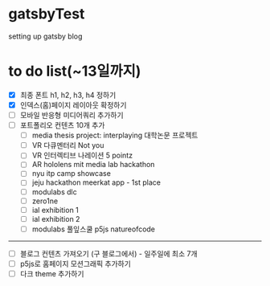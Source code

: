 # gatsbyTest
setting up gatsby blog


# to do list(~13일까지)
- [x] 최종 폰트 h1, h2, h3, h4 정하기
- [x] 인덱스(홈)페이지 레이아웃 확정하기 
- [ ] 모바일 반응형 미디어쿼리 추가하기
- [ ] 포트폴리오 컨텐츠 10개 추가 
  - [ ] media thesis project: interplaying 대학논문 프로젝트 
  - [ ] VR 다큐멘터리 Not you
  - [ ] VR 인터렉티브 나레이션 5 pointz
  - [ ] AR hololens mit media lab hackathon
  - [ ] nyu itp camp showcase
  - [ ] jeju hackathon meerkat app - 1st place
  - [ ] modulabs dlc
  - [ ] zero1ne 
  - [ ] ial exhibition 1
  - [ ] ial exhibition 2
  - [ ] modulabs 풀잎스쿨 p5js natureofcode
---------------------------------------
- [ ] 블로그 컨텐츠 가져오기 (구 블로그에서) - 일주일에 최소 7개
- [ ] p5js로 홈페이지 모션그래픽 추가하기
- [ ] 다크 theme 추가하기
